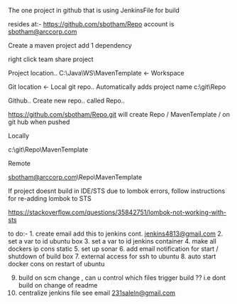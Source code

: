 The one project in github that is using JenkinsFile for
build

resides at:-
https://github.com/sbotham/Repo		account is sbotham@arccorp.com









Create a maven project
add 1 dependency

right click
team 
share project



Project location..
C:\Java\WS\MavenTemplate			<- Workspace


Git location					<- Local git repo.. Automatically adds project name
c:\git\Repo



Github..
Create new repo.. called Repo..

https://github.com/sbotham/Repo.git
will create
Repo / MavenTemplate /  on git hub when pushed






Locally

c:\git\Repo\MavenTemplate




Remote

sbotham@arccorp.com\Repo\MavenTemplate








If project doesnt build in IDE/STS due to lombok errors,
follow instructions for re-adding lombok to STS

https://stackoverflow.com/questions/35842751/lombok-not-working-with-sts



to do:-
1.
create email 
add this to jenkins cont.
jenkins4813@gmail.com
2.
set a var to id ubuntu box
3.
set a var to id jenkins container
4. make all dockers ip cons static
5. set up sonar
6. add email notification for start / shutdown of build box
7. external access for ssh to ubuntu
8. auto start docker cons on restart of ubuntu

9. build on scm change , can u control which files trigger build ?? i.e dont build on change of readme
10. centralize jenkins file
see email 231saleln@gmail.com











